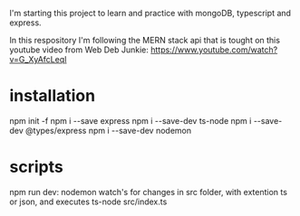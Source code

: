 I'm starting this project to learn and practice with mongoDB, typescript and express.

In this respository I'm following the MERN stack api that is tought on this youtube video from Web Deb Junkie: https://www.youtube.com/watch?v=G_XyAfcLeqI

# installation

npm init -f
npm i --save express
npm i --save-dev ts-node
npm i --save-dev @types/express
npm i --save-dev nodemon

# scripts

npm run dev: nodemon watch's for changes in src folder, with extention ts or json, and executes ts-node src/index.ts
